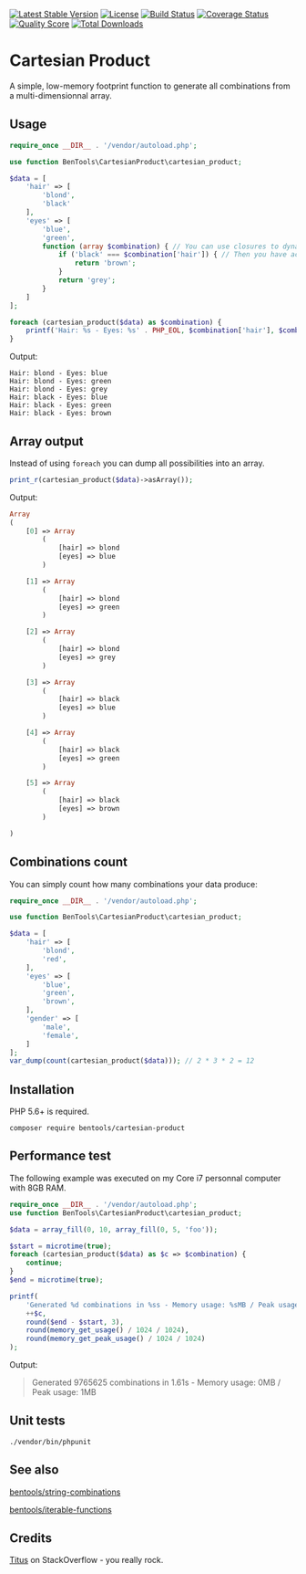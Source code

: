 [![Latest Stable Version](https://poser.pugx.org/bentools/cartesian-product/v/stable)](https://packagist.org/packages/bentools/cartesian-product)
[![License](https://poser.pugx.org/bentools/cartesian-product/license)](https://packagist.org/packages/bentools/cartesian-product)
[![Build Status](https://img.shields.io/travis/bpolaszek/cartesian-product/master.svg?style=flat-square)](https://travis-ci.org/bpolaszek/cartesian-product)
[![Coverage Status](https://coveralls.io/repos/github/bpolaszek/cartesian-product/badge.svg?branch=master)](https://coveralls.io/github/bpolaszek/cartesian-product?branch=master)
[![Quality Score](https://img.shields.io/scrutinizer/g/bpolaszek/cartesian-product.svg?style=flat-square)](https://scrutinizer-ci.com/g/bpolaszek/cartesian-product)
[![Total Downloads](https://poser.pugx.org/bentools/cartesian-product/downloads)](https://packagist.org/packages/bentools/cartesian-product)

# Cartesian Product

A simple, low-memory footprint function to generate all combinations from a multi-dimensionnal array.

Usage
-------

```php
require_once __DIR__ . '/vendor/autoload.php';

use function BenTools\CartesianProduct\cartesian_product;

$data = [
    'hair' => [
        'blond',
        'black'
    ],
    'eyes' => [
        'blue',
        'green',
        function (array $combination) { // You can use closures to dynamically generate possibilities
            if ('black' === $combination['hair']) { // Then you have access to the current combination being built
                return 'brown';
            }
            return 'grey';
        }
    ]
];

foreach (cartesian_product($data) as $combination) {
    printf('Hair: %s - Eyes: %s' . PHP_EOL, $combination['hair'], $combination['eyes']);
}
```

Output:
```
Hair: blond - Eyes: blue
Hair: blond - Eyes: green
Hair: blond - Eyes: grey
Hair: black - Eyes: blue
Hair: black - Eyes: green
Hair: black - Eyes: brown
```

Array output
------------

Instead of using `foreach` you can dump all possibilities into an array.

```php
print_r(cartesian_product($data)->asArray());
```

Output:
```php
Array
(
    [0] => Array
        (
            [hair] => blond
            [eyes] => blue
        )

    [1] => Array
        (
            [hair] => blond
            [eyes] => green
        )

    [2] => Array
        (
            [hair] => blond
            [eyes] => grey
        )

    [3] => Array
        (
            [hair] => black
            [eyes] => blue
        )

    [4] => Array
        (
            [hair] => black
            [eyes] => green
        )

    [5] => Array
        (
            [hair] => black
            [eyes] => brown
        )

)
```


Combinations count
------------------

You can simply count how many combinations your data produce:

```php
require_once __DIR__ . '/vendor/autoload.php';

use function BenTools\CartesianProduct\cartesian_product;

$data = [
    'hair' => [
        'blond',
        'red',
    ],
    'eyes' => [
        'blue',
        'green',
        'brown',
    ],
    'gender' => [
        'male',
        'female',
    ]
];
var_dump(count(cartesian_product($data))); // 2 * 3 * 2 = 12
```


Installation
------------

PHP 5.6+ is required.
```
composer require bentools/cartesian-product
```

Performance test
----------------
The following example was executed on my Core i7 personnal computer with 8GB RAM.

```php
require_once __DIR__ . '/vendor/autoload.php';
use function BenTools\CartesianProduct\cartesian_product;

$data = array_fill(0, 10, array_fill(0, 5, 'foo'));

$start = microtime(true);
foreach (cartesian_product($data) as $c => $combination) {
    continue;
}
$end = microtime(true);

printf(
    'Generated %d combinations in %ss - Memory usage: %sMB / Peak usage: %sMB',
    ++$c,
    round($end - $start, 3),
    round(memory_get_usage() / 1024 / 1024),
    round(memory_get_peak_usage() / 1024 / 1024)
);
```

Output:
> Generated 9765625 combinations in 1.61s - Memory usage: 0MB / Peak usage: 1MB

Unit tests
----------
```
./vendor/bin/phpunit
```

See also
--------

[bentools/string-combinations](https://github.com/bpolaszek/string-combinations)

[bentools/iterable-functions](https://github.com/bpolaszek/php-iterable-functions)

Credits
-------
[Titus](https://stackoverflow.com/a/39174062) on StackOverflow - you really rock.

